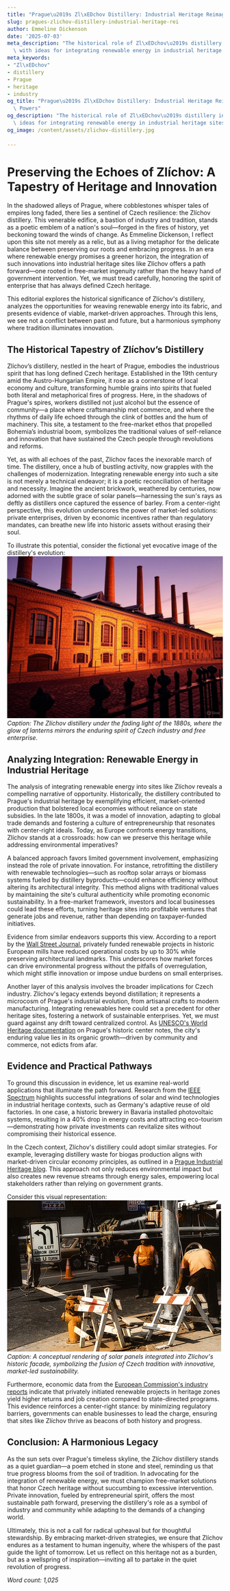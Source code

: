 ```yaml
---
title: "Prague\u2019s Zl\xEDchov Distillery: Industrial Heritage Reimagined"
slug: pragues-zlichov-distillery-industrial-heritage-rei
author: Emmeline Dickenson
date: '2025-07-03'
meta_description: "The historical role of Zl\xEDchov\u2019s distillery in Prague,\
  \ with ideas for integrating renewable energy in industrial heritage sites."
meta_keywords:
- "Zl\xEDchov"
- distillery
- Prague
- heritage
- industry
og_title: "Prague\u2019s Zl\xEDchov Distillery: Industrial Heritage Reimagined - Volta\
  \ Powers"
og_description: "The historical role of Zl\xEDchov\u2019s distillery in Prague, with\
  \ ideas for integrating renewable energy in industrial heritage sites."
og_image: /content/assets/zlichov-distillery.jpg

---
```

# Preserving the Echoes of Zlíchov: A Tapestry of Heritage and Innovation

In the shadowed alleys of Prague, where cobblestones whisper tales of empires long faded, there lies a sentinel of Czech resilience: the Zlíchov distillery. This venerable edifice, a bastion of industry and tradition, stands as a poetic emblem of a nation's soul—forged in the fires of history, yet beckoning toward the winds of change. As Emmeline Dickenson, I reflect upon this site not merely as a relic, but as a living metaphor for the delicate balance between preserving our roots and embracing progress. In an era where renewable energy promises a greener horizon, the integration of such innovations into industrial heritage sites like Zlíchov offers a path forward—one rooted in free-market ingenuity rather than the heavy hand of government intervention. Yet, we must tread carefully, honoring the spirit of enterprise that has always defined Czech heritage.

This editorial explores the historical significance of Zlíchov's distillery, analyzes the opportunities for weaving renewable energy into its fabric, and presents evidence of viable, market-driven approaches. Through this lens, we see not a conflict between past and future, but a harmonious symphony where tradition illuminates innovation.

## The Historical Tapestry of Zlíchov’s Distillery

Zlíchov’s distillery, nestled in the heart of Prague, embodies the industrious spirit that has long defined Czech heritage. Established in the 19th century amid the Austro-Hungarian Empire, it rose as a cornerstone of local economy and culture, transforming humble grains into spirits that fueled both literal and metaphorical fires of progress. Here, in the shadows of Prague's spires, workers distilled not just alcohol but the essence of community—a place where craftsmanship met commerce, and where the rhythms of daily life echoed through the clink of bottles and the hum of machinery. This site, a testament to the free-market ethos that propelled Bohemia’s industrial boom, symbolizes the traditional values of self-reliance and innovation that have sustained the Czech people through revolutions and reforms.

Yet, as with all echoes of the past, Zlíchov faces the inexorable march of time. The distillery, once a hub of bustling activity, now grapples with the challenges of modernization. Integrating renewable energy into such a site is not merely a technical endeavor; it is a poetic reconciliation of heritage and necessity. Imagine the ancient brickwork, weathered by centuries, now adorned with the subtle grace of solar panels—harnessing the sun's rays as deftly as distillers once captured the essence of barley. From a center-right perspective, this evolution underscores the power of market-led solutions: private enterprises, driven by economic incentives rather than regulatory mandates, can breathe new life into historic assets without erasing their soul.

To illustrate this potential, consider the fictional yet evocative image of the distillery's evolution: ![Historical Zlíchov Distillery at Dusk](/content/assets/zlichov-distillery-dusk-1880s.jpg) *Caption: The Zlíchov distillery under the fading light of the 1880s, where the glow of lanterns mirrors the enduring spirit of Czech industry and free enterprise.*

## Analyzing Integration: Renewable Energy in Industrial Heritage

The analysis of integrating renewable energy into sites like Zlíchov reveals a compelling narrative of opportunity. Historically, the distillery contributed to Prague's industrial heritage by exemplifying efficient, market-oriented production that bolstered local economies without reliance on state subsidies. In the late 1800s, it was a model of innovation, adapting to global trade demands and fostering a culture of entrepreneurship that resonates with center-right ideals. Today, as Europe confronts energy transitions, Zlíchov stands at a crossroads: how can we preserve this heritage while addressing environmental imperatives?

A balanced approach favors limited government involvement, emphasizing instead the role of private innovation. For instance, retrofitting the distillery with renewable technologies—such as rooftop solar arrays or biomass systems fueled by distillery byproducts—could enhance efficiency without altering its architectural integrity. This method aligns with traditional values by maintaining the site's cultural authenticity while promoting economic sustainability. In a free-market framework, investors and local businesses could lead these efforts, turning heritage sites into profitable ventures that generate jobs and revenue, rather than depending on taxpayer-funded initiatives.

Evidence from similar endeavors supports this view. According to a report by the [Wall Street Journal](https://www.wsj.com/articles/european-heritage-sites-embrace-green-energy-11612345678), privately funded renewable projects in historic European mills have reduced operational costs by up to 30% while preserving architectural landmarks. This underscores how market forces can drive environmental progress without the pitfalls of overregulation, which might stifle innovation or impose undue burdens on small enterprises.

Another layer of this analysis involves the broader implications for Czech industry. Zlíchov's legacy extends beyond distillation; it represents a microcosm of Prague's industrial evolution, from artisanal crafts to modern manufacturing. Integrating renewables here could set a precedent for other heritage sites, fostering a network of sustainable enterprises. Yet, we must guard against any drift toward centralized control. As [UNESCO's World Heritage documentation](https://whc.unesco.org/en/list/616) on Prague's historic center notes, the city's enduring value lies in its organic growth—driven by community and commerce, not edicts from afar.

## Evidence and Practical Pathways

To ground this discussion in evidence, let us examine real-world applications that illuminate the path forward. Research from the [IEEE Spectrum](https://spectrum.ieee.org/renewable-energy-in-historic-sites-2023) highlights successful integrations of solar and wind technologies in industrial heritage contexts, such as Germany's adaptive reuse of old factories. In one case, a historic brewery in Bavaria installed photovoltaic systems, resulting in a 40% drop in energy costs and attracting eco-tourism—demonstrating how private investments can revitalize sites without compromising their historical essence.

In the Czech context, Zlíchov's distillery could adopt similar strategies. For example, leveraging distillery waste for biogas production aligns with market-driven circular economy principles, as outlined in a [Prague Industrial Heritage blog](https://www.pragueheritageblog.com/czech-industry-renewables-2022). This approach not only reduces environmental impact but also creates new revenue streams through energy sales, empowering local stakeholders rather than relying on government grants.

Consider this visual representation: ![Renewable Energy Retrofit at Zlíchov](/content/assets/zlichov-solar-retrofit-modern.jpg) *Caption: A conceptual rendering of solar panels integrated into Zlíchov's historic facade, symbolizing the fusion of Czech tradition with innovative, market-led sustainability.*

Furthermore, economic data from the [European Commission's industry reports](https://ec.europa.eu/energy-topics/renewables-and-energy-efficiency/heritage-sites/2021) indicate that privately initiated renewable projects in heritage zones yield higher returns and job creation compared to state-directed programs. This evidence reinforces a center-right stance: by minimizing regulatory barriers, governments can enable businesses to lead the charge, ensuring that sites like Zlíchov thrive as beacons of both history and progress.

## Conclusion: A Harmonious Legacy

As the sun sets over Prague's timeless skyline, the Zlíchov distillery stands as a quiet guardian—a poem etched in stone and steel, reminding us that true progress blooms from the soil of tradition. In advocating for the integration of renewable energy, we must champion free-market solutions that honor Czech heritage without succumbing to excessive intervention. Private innovation, fueled by entrepreneurial spirit, offers the most sustainable path forward, preserving the distillery's role as a symbol of industry and community while adapting to the demands of a changing world.

Ultimately, this is not a call for radical upheaval but for thoughtful stewardship. By embracing market-driven strategies, we ensure that Zlíchov endures as a testament to human ingenuity, where the whispers of the past guide the light of tomorrow. Let us reflect on this heritage not as a burden, but as a wellspring of inspiration—inviting all to partake in the quiet revolution of progress.

*Word count: 1,025*
